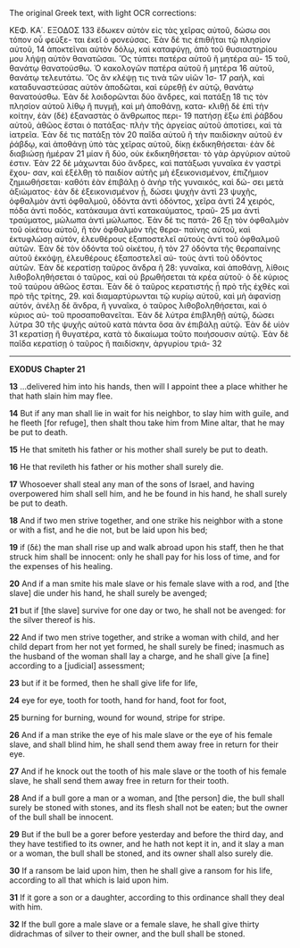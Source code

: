 The original Greek text, with light OCR corrections:

ΚΕΦ. ΚΑ΄. ΕΞΟΔΟΣ 133
ἔδωκεν αὐτὸν εἰς τὰς χεῖρας αὐτοῦ, δώσω σοι τόπον οὗ φεύξε-
ται ἐκεῖ ὁ φονεύσας. Ἐὰν δέ τις ἐπιθῆται τῷ πλησίον αὐτοῦ, 14
ἀποκτεῖναι αὐτὸν δόλῳ, καὶ καταφύγῃ, ἀπὸ τοῦ θυσιαστηρίου μου
λήψῃ αὐτὸν θανατῶσαι. Ὅς τύπτει πατέρα αὐτοῦ ἢ μητέρα αὐ- 15
τοῦ, θανάτῳ θανατούσθω. Ὁ κακολογῶν πατέρα αὐτοῦ ἢ μητέρα 16
αὐτοῦ, θανάτῳ τελευτάτω. Ὅς ἂν κλέψῃ τις τινὰ τῶν υἱῶν Ἰσ- 17
ραήλ, καὶ καταδυναστεύσας αὐτὸν ἀποδῶται, καὶ εὑρεθῇ ἐν αὐτῷ,
θανάτῳ θανατούσθω. Ἐὰν δὲ λοιδορῶνται δύο ἄνδρες, καὶ πατάξῃ 18
τις τὸν πλησίον αὐτοῦ λίθῳ ἢ πυγμῇ, καὶ μὴ ἀποθάνῃ, κατα-
κλιθῇ δὲ ἐπὶ τὴν κοίτην, ἐὰν (δὲ) ἐξαναστὰς ὁ ἄνθρωπος περι- 19
πατήσῃ ἔξω ἐπὶ ῥάβδου αὐτοῦ, ἀθῶος ἔσται ὁ πατάξας· πλὴν τῆς
ἀργείας αὐτοῦ ἀποτίσει, καὶ τὰ ἰατρεῖα. Ἐὰν δέ τις πατάξῃ τὸν 20
παῖδα αὐτοῦ ἢ τὴν παιδίσκην αὐτοῦ ἐν ῥάβδῳ, καὶ ἀποθάνῃ ὑπὸ
τὰς χεῖρας αὐτοῦ, δίκῃ ἐκδικηθήσεται· ἐὰν δὲ διαβιώσῃ ἡμέραν 21
μίαν ἢ δύο, οὐκ ἐκδικηθήσεται· τὸ γὰρ ἀργύριον αὐτοῦ ἐστιν. Ἐὰν 22
δὲ μάχωνται δύο ἄνδρες, καὶ πατάξωσι γυναῖκα ἐν γαστρὶ ἔχου-
σαν, καὶ ἐξέλθῃ τὸ παιδίον αὐτῆς μὴ ἐξεικονισμένον, ἐπιζήμιον
ζημιωθήσεται· καθότι ἐὰν ἐπιβάλῃ ὁ ἀνὴρ τῆς γυναικός, καὶ δώ-
σει μετὰ ἀξιώματος· ἐὰν δὲ ἐξεικονισμένον ᾖ, δώσει ψυχὴν ἀντὶ 23
ψυχῆς, ὀφθαλμὸν ἀντὶ ὀφθαλμοῦ, ὀδόντα ἀντὶ ὀδόντος, χεῖρα ἀντὶ 24
χειρός, πόδα ἀντὶ ποδός, κατάκαυμα ἀντὶ κατακαύματος, τραῦ- 25
μα ἀντὶ τραύματος, μώλωπα ἀντὶ μώλωπος. Ἐὰν δέ τις πατά- 26
ξῃ τὸν ὀφθαλμὸν τοῦ οἰκέτου αὐτοῦ, ἢ τὸν ὀφθαλμὸν τῆς θερα-
παίνης αὐτοῦ, καὶ ἐκτυφλώσῃ αὐτόν, ἐλευθέρους ἐξαποστελεῖ αὐτούς
ἀντὶ τοῦ ὀφθαλμοῦ αὐτῶν. Ἐὰν δὲ τὸν ὀδόντα τοῦ οἰκέτου, ἢ τὸν 27
ὀδόντα τῆς θεραπαίνης αὐτοῦ ἐκκόψῃ, ἐλευθέρους ἐξαποστελεῖ αὐ-
τοὺς ἀντὶ τοῦ ὀδόντος αὐτῶν. Ἐὰν δὲ κερατίσῃ ταῦρος ἄνδρα ἢ 28:
γυναῖκα, καὶ ἀποθάνῃ, λίθοις λιθοβοληθήσεται ὁ ταῦρος, καὶ οὐ
βρωθήσεται τὰ κρέα αὐτοῦ· ὁ δὲ κύριος τοῦ ταύρου ἀθῶος ἔσται.
Ἐὰν δὲ ὁ ταῦρος κερατιστής ᾖ πρὸ τῆς ἐχθὲς καὶ πρὸ τῆς τρίτης, 29.
καὶ διαμαρτύρωνται τῷ κυρίῳ αὐτοῦ, καὶ μὴ ἀφανίσῃ αὐτόν, ἀνέλῃ
δὲ ἄνδρα, ἢ γυναῖκα, ὁ ταῦρος λιθοβοληθήσεται, καὶ ὁ κύριος αὐ-
τοῦ προσαποθανεῖται. Ἐὰν δὲ λύτρα ἐπιβληθῇ αὐτῷ, δώσει λύτρα 30
τῆς ψυχῆς αὐτοῦ κατὰ πάντα ὅσα ἂν ἐπιβάλῃ αὐτῷ. Ἐὰν δὲ υἱὸν 31
κερατίσῃ ἢ θυγατέρα, κατὰ τὸ δικαίωμα τοῦτο ποιήσουσιν αὐτῷ.
Ἐὰν δὲ παῖδα κερατίσῃ ὁ ταῦρος ἢ παιδίσκην, ἀργυρίου τριά- 32

***

**EXODUS**
**Chapter 21**

**13** ...delivered him into his hands, then will I appoint thee a place whither he that hath slain him may flee.

**14** But if any man shall lie in wait for his neighbor, to slay him with guile, and he fleeth [for refuge], then shalt thou take him from Mine altar, that he may be put to death.

**15** He that smiteth his father or his mother shall surely be put to death.

**16** He that revileth his father or his mother shall surely die.

**17** Whosoever shall steal any man of the sons of Israel, and having overpowered him shall sell him, and he be found in his hand, he shall surely be put to death.

**18** And if two men strive together, and one strike his neighbor with a stone or with a fist, and he die not, but be laid upon his bed;

**19** if (δὲ) the man shall rise up and walk abroad upon his staff, then he that struck him shall be innocent: only he shall pay for his loss of time, and for the expenses of his healing.

**20** And if a man smite his male slave or his female slave with a rod, and [the slave] die under his hand, he shall surely be avenged;

**21** but if [the slave] survive for one day or two, he shall not be avenged: for the silver thereof is his.

**22** And if two men strive together, and strike a woman with child, and her child depart from her not yet formed, he shall surely be fined; inasmuch as the husband of the woman shall lay a charge, and he shall give [a fine] according to a [judicial] assessment;

**23** but if it be formed, then he shall give life for life,

**24** eye for eye, tooth for tooth, hand for hand, foot for foot,

**25** burning for burning, wound for wound, stripe for stripe.

**26** And if a man strike the eye of his male slave or the eye of his female slave, and shall blind him, he shall send them away free in return for their eye.

**27** And if he knock out the tooth of his male slave or the tooth of his female slave, he shall send them away free in return for their tooth.

**28** And if a bull gore a man or a woman, and [the person] die, the bull shall surely be stoned with stones, and its flesh shall not be eaten; but the owner of the bull shall be innocent.

**29** But if the bull be a gorer before yesterday and before the third day, and they have testified to its owner, and he hath not kept it in, and it slay a man or a woman, the bull shall be stoned, and its owner shall also surely die.

**30** If a ransom be laid upon him, then he shall give a ransom for his life, according to all that which is laid upon him.

**31** If it gore a son or a daughter, according to this ordinance shall they deal with him.

**32** If the bull gore a male slave or a female slave, he shall give thirty didrachmas of silver to their owner, and the bull shall be stoned.